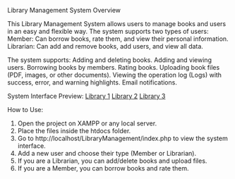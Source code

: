 Library Management
System Overview

This Library Management System allows users to manage books and users in an easy and flexible way. The system supports two types of users:
Member: Can borrow books, rate them, and view their personal information.
Librarian: Can add and remove books, add users, and view all data.

The system supports:
Adding and deleting books.
Adding and viewing users.
Borrowing books by members.
Rating books.
Uploading book files (PDF, images, or other documents).
Viewing the operation log (Logs) with success, error, and warning highlights.
Email notifications.

System Interface Preview:
[Library 1](imag/library.png)
[Library 2](imag/library2.png)
[Library 3](imag/library3.png)

How to Use:
1. Open the project on XAMPP or any local server.
2. Place the files inside the htdocs folder.
3. Go to http://localhost/LibraryManagement/index.php to view the system interface.
4. Add a new user and choose their type (Member or Librarian).
5. If you are a Librarian, you can add/delete books and upload files.
6. If you are a Member, you can borrow books and rate them.
